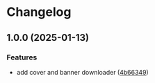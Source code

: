 # Changelog

## 1.0.0 (2025-01-13)


### Features

* add cover and banner downloader ([4b66349](https://github.com/luiisca/lutris-gridder/commit/4b66349cabdd9ac4e61f75a2f97a389d324225fa))
